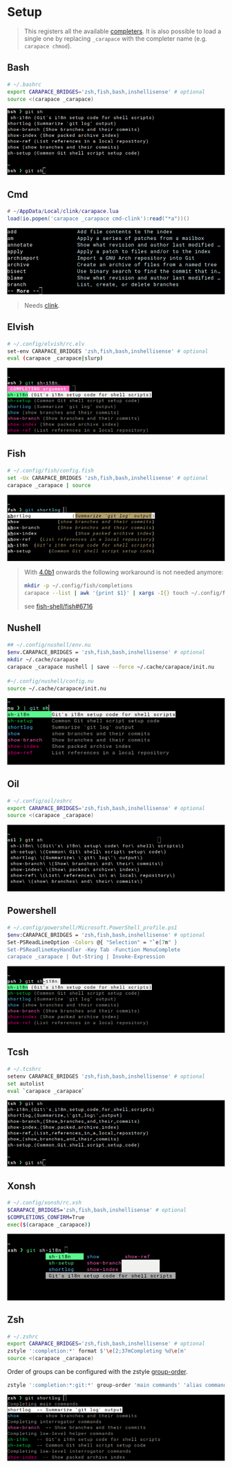 # Setup

> This registers all the available [completers](./completers.md).
> It is also possible to load a single one by replacing `_carapace` with the completer name (e.g. `carapace chmod`).

## Bash

```sh
# ~/.bashrc
export CARAPACE_BRIDGES='zsh,fish,bash,inshellisense' # optional
source <(carapace _carapace)
```

![](./setup-bash.png)

## Cmd

```lua
# ~/AppData/Local/clink/carapace.lua
load(io.popen('carapace _carapace cmd-clink'):read("*a"))()
```

![](./setup-cmd.png)

> Needs [clink](https://chrisant996.github.io/clink/).

## Elvish

```sh
# ~/.config/elvish/rc.elv
set-env CARAPACE_BRIDGES 'zsh,fish,bash,inshellisense' # optional
eval (carapace _carapace|slurp)
```

![](./setup-elvish.png)

## Fish

```sh
# ~/.config/fish/config.fish
set -Ux CARAPACE_BRIDGES 'zsh,fish,bash,inshellisense' # optional
carapace _carapace | source
```

![](./setup-fish.png)

> With [4.0b1](https://github.com/fish-shell/fish-shell/releases/tag/4.0b1) onwards the following workaround is not needed anymore:
> ```sh
> mkdir -p ~/.config/fish/completions
> carapace --list | awk '{print $1}' | xargs -I{} touch ~/.config/fish/completions/{}.fish # disable auto-loaded completions (#185)
> ```
> see [fish-shell/fish#6716](https://github.com/fish-shell/fish-shell/issues/6716)

## Nushell

```sh
## ~/.config/nushell/env.nu
$env.CARAPACE_BRIDGES = 'zsh,fish,bash,inshellisense' # optional
mkdir ~/.cache/carapace
carapace _carapace nushell | save --force ~/.cache/carapace/init.nu

#~/.config/nushell/config.nu
source ~/.cache/carapace/init.nu
```

![](./setup-nushell.png)

## Oil

```sh
# ~/.config/oil/oshrc
export CARAPACE_BRIDGES='zsh,fish,bash,inshellisense' # optional
source <(carapace _carapace)
```

![](./setup-oil.png)

## Powershell

```sh
# ~/.config/powershell/Microsoft.PowerShell_profile.ps1
$env:CARAPACE_BRIDGES = 'zsh,fish,bash,inshellisense' # optional
Set-PSReadLineOption -Colors @{ "Selection" = "`e[7m" }
Set-PSReadlineKeyHandler -Key Tab -Function MenuComplete
carapace _carapace | Out-String | Invoke-Expression
```

![](./setup-powershell.png)

## Tcsh
```sh
# ~/.tcshrc
setenv CARAPACE_BRIDGES 'zsh,fish,bash,inshellisense' # optional
set autolist
eval `carapace _carapace`
```

![](./setup-tcsh.png)

## Xonsh
```sh
# ~/.config/xonsh/rc.xsh
$CARAPACE_BRIDGES='zsh,fish,bash,inshellisense' # optional
$COMPLETIONS_CONFIRM=True
exec($(carapace _carapace))
```

![](./setup-xonsh.png)

## Zsh

```sh
# ~/.zshrc
export CARAPACE_BRIDGES='zsh,fish,bash,inshellisense' # optional
zstyle ':completion:*' format $'\e[2;37mCompleting %d\e[m'
source <(carapace _carapace)
```

Order of groups can be configured with the zstyle [group-order](https://zsh.sourceforge.io/Guide/zshguide06.html).
```sh
zstyle ':completion:*:git:*' group-order 'main commands' 'alias commands' 'external commands'
```

![](./setup-zsh.png)

